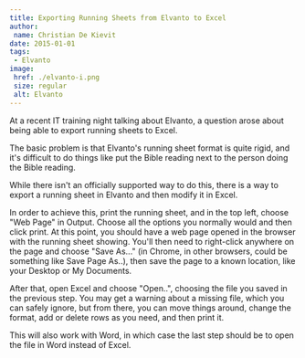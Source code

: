 ```yaml
---
title: Exporting Running Sheets from Elvanto to Excel
author:
 name: Christian De Kievit
date: 2015-01-01
tags:
 - Elvanto
image:
 href: ./elvanto-i.png
 size: regular
 alt: Elvanto
---
```


At a recent IT training night talking about Elvanto, a question arose about being able to export running sheets to Excel.

The basic problem is that Elvanto's running sheet format is quite rigid, and it's difficult to do things like put the Bible reading next to the person doing the Bible reading.

While there isn't an officially supported way to do this, there is a way to export a running sheet in Elvanto and then modify it in Excel.

In order to achieve this, print the running sheet, and in the top left, choose "Web Page" in Output. Choose all the options you normally would and then click print. At this point, you should have a web page opened in the browser with the running sheet showing. You'll then need to right-click anywhere on the page and choose "Save As..." (in Chrome, in other browsers, could be something like Save Page As..), then save the page to a known location, like your Desktop or My Documents.

After that, open Excel and choose "Open..", choosing the file you saved in the previous step. You may get a warning about a missing file, which you can safely ignore, but from there, you can move things around, change the format, add or delete rows as you need, and then print it.

This will also work with Word, in which case the last step should be to open the file in Word instead of Excel.
